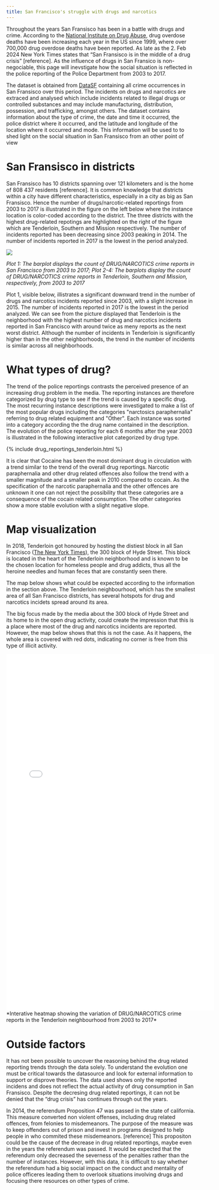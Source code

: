 ```yaml
---
title: San Francisco's struggle with drugs and narcotics
---
```


Throughout the years San Fransisco has been in a battle with drugs and crime. According to the [National Institute on Drug Abuse](https://drugabusestatistics.org/), drug overdose deaths have been increasing each year in the US since 1999, where over 700,000 drug overdose deaths have been reported. As late as the 2. Feb 2024 New York Times states that “San Fransisco is in the middle of a drug crisis” [reference]. As the influence of drugs in San Fransico is non-negociable, this page will inevstigate how the social situation is reflected in the police reporting of the Police Department from 2003 to 2017. 

The dataset is obtained from  [DataSF](https://datasf.org/opendata/) containing all crime occurrences in San Fransisco over this period. The incidents on drugs and narcotics are extraced and analysed which include incidents related to illegal drugs or controlled substances and may include manufacturing, distribution, possession, and trafficking, amongst others. The dataset contains information about the type of crime, the date and time it occurred, the police district where it occurred, and the latitude and longitude of the location where it occurred and mode. This information will be used to to shed light on the social situation in San Fransisco from an other point of view

# San Fransisco in districts


San Fransisco has 10 districts spanning over 121 kilometers and is the home of 808 437 residents [reference]. It is common knowledge that districts within a city have different characteristics, especially in a city as big as San Fransisco. Hence the number of drugs/narcotic-related reportings from 2003 to 2017 is illustrated in the figure on the left below where the instance location is color-coded according to the district. The three districts with the highest drug-related repotings are highlighted on the right of the figure which are Tenderloin, Southern and Mission respectively. The number of incidents reported has been decreasing since 2003 peaking in 2014. The number of incidents reported in 2017 is the lowest in the period analyzed.

<img src="{{site.url}}/imgs/drugs_crime_all.png" style="display: block; margin: auto;" />

*Plot 1: The barplot displays the count of DRUG/NARCOTICS crime reports in San Francisco from 2003 to 2017; Plot 2-4: The barplots display the count of DRUG/NARCOTICS crime reports in Tenderloin, Southern and Mission, respectively, from 2003 to 2017*

 Plot 1, visible below, illistrates a significant downward trend in the number of drugs and narcotics incidents reported since 2003, with a slight increase in 2015. The number of incidents reported in 2017 is the lowest in the period analyzed.
We can see from the picture displayed that Tenderloin is the neighborhood with the highest number of drug and narcotics incidents reported in San Francisco with around twice as meny reports as the next worst district. Although the number of incidents in Tenderloin is significantly higher than in the other neighborhoods, the trend in the number of incidents is similar across all neighborhoods.


# What types of drug?

The trend of the police reportings contrasts the perceived presence of an increasing drug problem in the media. The reporting instances are therefore categorized by drug type to see if the trend is caused by a specific drug. The most recurring instance descriptions were investigated to make a list of the most popular drugs including the categories "narctosics paraphernalia" referring to drug related equipment and "Other". Each instance was sorted into a category according the the drug name contained in the description. The evolution of the police reporting for each 6 months after the year 2003  is illustrated in the following interactive plot categorized by drug type. 

{% include drug_reportings_tenderloin.html %}

It is clear that Cocaine has been the most dominant drug in circulation with a trend similar to the trend of the overall drug reportings.  Narcotic paraphernalia and other drug related offences also follow the trend with a smaller magnitude and a smaller peak in 2010 compared to cocain. As the specification of the narcotic paraphernalia and the other offences are unknown it one can not reject the possibility that these categories are a consequence of the cocain related consumption. The other categories show a more stable evolution with a slight negative slope. 
 
# Map visualization 

In 2018, Tenderloin got honoured by hosting the distiest block in all San Francisco ([The New York Times](https://www.nytimes.com/2018/10/08/us/san-francisco-dirtiest-street-london-breed.html)), the 300 block of Hyde Street. This block is located in the heart of the Tenderloin neighborhood and is known to be the chosen location for homeless people and drug addicts, thus all the heroine needles and human feces that are constantly seen there.

The map below shows what could be expected according to the information in the section above. The Tenderloin neighbourhood, which has the smallest area of all San Francisco districts, has several hotspots for drug and narcotics incidets spread around its area. 

The big focus made by the media about the 300 block of Hyde Street and its home to in the open drug activity, could create the impression that this is a place where most of the drug and narcotics incidents are reported. However, the map below shows that this is not the case. As it happens, the whole area is covered with red dots, indicating no corner is free from this type of illicit activity.


<embed type="text/html" src="imgs/map_drugs_tenderloin_focus.html" width="110%" height="950"/>
*Interative heatmap showing the variation of DRUG/NARCOTICS crime reports in the Tenderloin neighbourhood from 2003 to 2017*

# Outside factors

It has not been possible to uncover the reasoning behind the drug related reporting trends through the data solely. To understand the evolution one must be critical towards the datasource and look for external information to support or disprove theories. The data used shows only the reported incidens and does not reflect the actual activity of drug consumption in San Fransisco. Despite the decresing drug related reportings, it can not be denied that the “drug crisis” has continues through out the years.

In 2014, the referendum Proposition 47 was passed in the state of california. This measure converted non violent offenses, including drug related offences, from felonies to misdemeanors. The purpose of the measure was to keep offenders out of prison and invest in programs designed to help people in who commited these misdemeanors. [reference] This propositon could be the cause of the decrease in drug related reportings, maybe even in the years the referendum was passed. It would be expected that the referendum only decreased the severness of the penalties rather than the number of instances. However, with this data, it is difficult to say whether the referendum had a big social impact on the conduct and mentality of police officeres leading them to overlook situations involving drugs and focusing there resources on other types of crime.